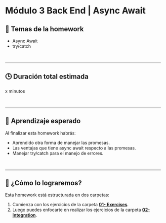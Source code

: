 # Módulo 3 Back End | Async Await

## **📌 Temas de la homework**

- Async Await
- try/catch

<br />

---

## **🕒 Duración total estimada**

x minutos

<br />

---

## **🔎 Aprendizaje esperado**

Al finalizar esta homework habrás:

- Aprendido otra forma de manejar las promesas.
- Las ventajas que tiene async await respecto a las promesas.
- Manejar try/catch para el manejo de errores.

<br />

---

## **📎 ¿Cómo lo lograremos?**

Esta homework está estructurada en dos carpetas:

1. Comienza con los ejercicios de la carpeta [**01- Exercises**](./01%20-%20Exercises/README.md).
2. Luego puedes enfocarte en realizar los ejercicios de la carpeta [**02- Integration**](./02%20-%20Integration/README.md).
